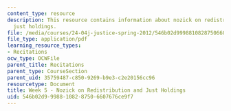 ```yaml
---
content_type: resource
description: This resource contains information about nozick on redistribution and
  just holdings.
file: /media/courses/24-04j-justice-spring-2012/546b02d99988108287506607676ce9f7_MIT24_04JS12_Week5.pdf
file_type: application/pdf
learning_resource_types:
- Recitations
ocw_type: OCWFile
parent_title: Recitations
parent_type: CourseSection
parent_uid: 35759487-c850-9269-b9e3-c2e20156cc96
resourcetype: Document
title: Week 5 - Nozick on Redistribution and Just Holdings
uid: 546b02d9-9988-1082-8750-6607676ce9f7
---
```

